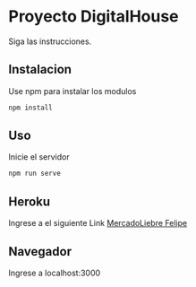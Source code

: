 # Proyecto DigitalHouse

Siga las instrucciones.

## Instalacion

Use npm para instalar los modulos

```bash
npm install
```

## Uso

Inicie el servidor

```bash
npm run serve
```

## Heroku

Ingrese a el siguiente Link
[MercadoLiebre Felipe](https://mercado-liebre-felipe-agudelo.herokuapp.com/)

## Navegador

Ingrese a localhost:3000
